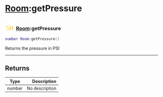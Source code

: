 # [Room](../room/README.md):getPressure

### <img src="../../.gitbook/assets/shared.png" width="32" height="32" /> [Room](../room/README.md):getPressure

```lua
number Room:getPressure()
```

Returns the pressure in PSI<br>

-----------------
## Returns

| Type   | Description |
| ------ | ----------: |
| number | No description |
